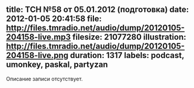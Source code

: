 title: ТСН №58 от 05.01.2012 (подготовка)
date: 2012-01-05 20:41:58
file: http://files.tmradio.net/audio/dump/20120105-204158-live.mp3
filesize: 21077280
illustration: http://files.tmradio.net/audio/dump/20120105-204158-live.png
duration: 1317
labels: podcast, umonkey, paskal, partyzan
---
Описание записи отсутствует.
